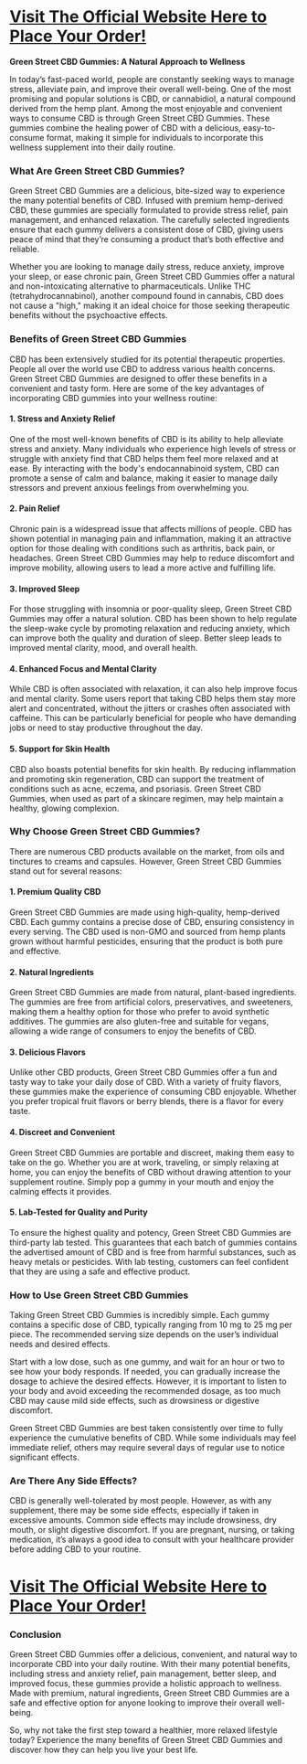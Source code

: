 <h1><a href="https://getdeals24x7.com/order-Green%20"><strong> Visit The Official Website Here to Place Your Order!</strong></a></h1>
<p><strong>Green Street CBD Gummies: A Natural Approach to Wellness</strong></p>
<p>In today&rsquo;s fast-paced world, people are constantly seeking ways to manage stress, alleviate pain, and improve their overall well-being. One of the most promising and popular solutions is CBD, or cannabidiol, a natural compound derived from the hemp plant. Among the most enjoyable and convenient ways to consume CBD is through Green Street CBD Gummies. These gummies combine the healing power of CBD with a delicious, easy-to-consume format, making it simple for individuals to incorporate this wellness supplement into their daily routine.</p>
<h3>What Are Green Street CBD Gummies?</h3>
<p>Green Street CBD Gummies are a delicious, bite-sized way to experience the many potential benefits of CBD. Infused with premium hemp-derived CBD, these gummies are specially formulated to provide stress relief, pain management, and enhanced relaxation. The carefully selected ingredients ensure that each gummy delivers a consistent dose of CBD, giving users peace of mind that they&rsquo;re consuming a product that&rsquo;s both effective and reliable.</p>
<p>Whether you are looking to manage daily stress, reduce anxiety, improve your sleep, or ease chronic pain, Green Street CBD Gummies offer a natural and non-intoxicating alternative to pharmaceuticals. Unlike THC (tetrahydrocannabinol), another compound found in cannabis, CBD does not cause a "high," making it an ideal choice for those seeking therapeutic benefits without the psychoactive effects.</p>
<h3>Benefits of Green Street CBD Gummies</h3>
<p>CBD has been extensively studied for its potential therapeutic properties. People all over the world use CBD to address various health concerns. Green Street CBD Gummies are designed to offer these benefits in a convenient and tasty form. Here are some of the key advantages of incorporating CBD gummies into your wellness routine:</p>
<h4>1. <strong>Stress and Anxiety Relief</strong></h4>
<p>One of the most well-known benefits of CBD is its ability to help alleviate stress and anxiety. Many individuals who experience high levels of stress or struggle with anxiety find that CBD helps them feel more relaxed and at ease. By interacting with the body's endocannabinoid system, CBD can promote a sense of calm and balance, making it easier to manage daily stressors and prevent anxious feelings from overwhelming you.</p>
<h4>2. <strong>Pain Relief</strong></h4>
<p>Chronic pain is a widespread issue that affects millions of people. CBD has shown potential in managing pain and inflammation, making it an attractive option for those dealing with conditions such as arthritis, back pain, or headaches. Green Street CBD Gummies may help to reduce discomfort and improve mobility, allowing users to lead a more active and fulfilling life.</p>
<h4>3. <strong>Improved Sleep</strong></h4>
<p>For those struggling with insomnia or poor-quality sleep, Green Street CBD Gummies may offer a natural solution. CBD has been shown to help regulate the sleep-wake cycle by promoting relaxation and reducing anxiety, which can improve both the quality and duration of sleep. Better sleep leads to improved mental clarity, mood, and overall health.</p>
<h4>4. <strong>Enhanced Focus and Mental Clarity</strong></h4>
<p>While CBD is often associated with relaxation, it can also help improve focus and mental clarity. Some users report that taking CBD helps them stay more alert and concentrated, without the jitters or crashes often associated with caffeine. This can be particularly beneficial for people who have demanding jobs or need to stay productive throughout the day.</p>
<h4>5. <strong>Support for Skin Health</strong></h4>
<p>CBD also boasts potential benefits for skin health. By reducing inflammation and promoting skin regeneration, CBD can support the treatment of conditions such as acne, eczema, and psoriasis. Green Street CBD Gummies, when used as part of a skincare regimen, may help maintain a healthy, glowing complexion.</p>
<h3>Why Choose Green Street CBD Gummies?</h3>
<p>There are numerous CBD products available on the market, from oils and tinctures to creams and capsules. However, Green Street CBD Gummies stand out for several reasons:</p>
<h4>1. <strong>Premium Quality CBD</strong></h4>
<p>Green Street CBD Gummies are made using high-quality, hemp-derived CBD. Each gummy contains a precise dose of CBD, ensuring consistency in every serving. The CBD used is non-GMO and sourced from hemp plants grown without harmful pesticides, ensuring that the product is both pure and effective.</p>
<h4>2. <strong>Natural Ingredients</strong></h4>
<p>Green Street CBD Gummies are made from natural, plant-based ingredients. The gummies are free from artificial colors, preservatives, and sweeteners, making them a healthy option for those who prefer to avoid synthetic additives. The gummies are also gluten-free and suitable for vegans, allowing a wide range of consumers to enjoy the benefits of CBD.</p>
<h4>3. <strong>Delicious Flavors</strong></h4>
<p>Unlike other CBD products, Green Street CBD Gummies offer a fun and tasty way to take your daily dose of CBD. With a variety of fruity flavors, these gummies make the experience of consuming CBD enjoyable. Whether you prefer tropical fruit flavors or berry blends, there is a flavor for every taste.</p>
<h4>4. <strong>Discreet and Convenient</strong></h4>
<p>Green Street CBD Gummies are portable and discreet, making them easy to take on the go. Whether you are at work, traveling, or simply relaxing at home, you can enjoy the benefits of CBD without drawing attention to your supplement routine. Simply pop a gummy in your mouth and enjoy the calming effects it provides.</p>
<h4>5. <strong>Lab-Tested for Quality and Purity</strong></h4>
<p>To ensure the highest quality and potency, Green Street CBD Gummies are third-party lab tested. This guarantees that each batch of gummies contains the advertised amount of CBD and is free from harmful substances, such as heavy metals or pesticides. With lab testing, customers can feel confident that they are using a safe and effective product.</p>
<h3>How to Use Green Street CBD Gummies</h3>
<p>Taking Green Street CBD Gummies is incredibly simple. Each gummy contains a specific dose of CBD, typically ranging from 10 mg to 25 mg per piece. The recommended serving size depends on the user&rsquo;s individual needs and desired effects.</p>
<p>Start with a low dose, such as one gummy, and wait for an hour or two to see how your body responds. If needed, you can gradually increase the dosage to achieve the desired effects. However, it is important to listen to your body and avoid exceeding the recommended dosage, as too much CBD may cause mild side effects, such as drowsiness or digestive discomfort.</p>
<p>Green Street CBD Gummies are best taken consistently over time to fully experience the cumulative benefits of CBD. While some individuals may feel immediate relief, others may require several days of regular use to notice significant effects.</p>
<h3>Are There Any Side Effects?</h3>
<p>CBD is generally well-tolerated by most people. However, as with any supplement, there may be some side effects, especially if taken in excessive amounts. Common side effects may include drowsiness, dry mouth, or slight digestive discomfort. If you are pregnant, nursing, or taking medication, it&rsquo;s always a good idea to consult with your healthcare provider before adding CBD to your routine.</p>
<h1><a href="https://getdeals24x7.com/order-Green%20"><strong>Visit The Official Website Here to Place Your Order!</strong></a></h1>
<h3>Conclusion</h3>
<p>Green Street CBD Gummies offer a delicious, convenient, and natural way to incorporate CBD into your daily routine. With their many potential benefits, including stress and anxiety relief, pain management, better sleep, and improved focus, these gummies provide a holistic approach to wellness. Made with premium, natural ingredients, Green Street CBD Gummies are a safe and effective option for anyone looking to improve their overall well-being.</p>
<p>So, why not take the first step toward a healthier, more relaxed lifestyle today? Experience the many benefits of Green Street CBD Gummies and discover how they can help you live your best life.</p>
